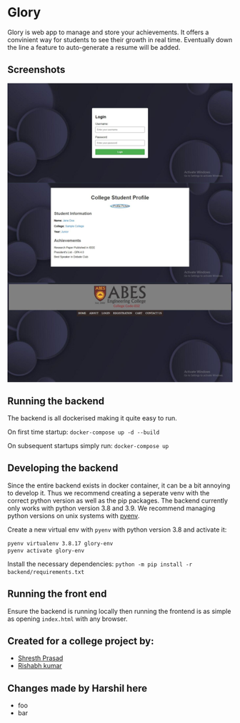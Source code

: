 # Glory
Glory is web app to manage and store your achievements. It offers a convinient way for students to see their growth in real time.
Eventually down the line a feature to auto-generate a resume will be added.

## Screenshots
<div style="display: grid">
    <img src=./screenshots/login.jpeg>
    <img src=./screenshots/profile.jpeg>
    <img src=./screenshots/home.jpeg>
</div>

## Running the backend
The backend is all dockerised making it quite easy to run.

On first time startup:
```docker-compose up -d --build```

On subsequent startups simply run:
```docker-compose up```

## Developing the backend
Since the entire backend exists in docker container, it can be a bit annoying to develop it.
Thus we recommend creating a seperate venv with the correct python version as well as the pip packages.
The backend currently only works with python version 3.8 and 3.9. We recommend managing python versions on unix systems with [pyenv](https://github.com/pyenv/pyenv). 

Create a new virtual env with `pyenv` with python version 3.8 and activate it:
```pyenv install 3.8.17
pyenv virtualenv 3.8.17 glory-env
pyenv activate glory-env
```

Install the necessary dependencies:
```python -m pip install -r backend/requirements.txt```

## Running the front end
Ensure the backend is running locally then running the frontend is as simple as opening `index.html` with any browser.

## Created for a college project by:
- [Shresth Prasad](https://github.com/Yttrium-32)
- [Rishabh kumar](https://github.com/rishabhkumar2004)

## Changes made by Harshil here
- foo
- bar
